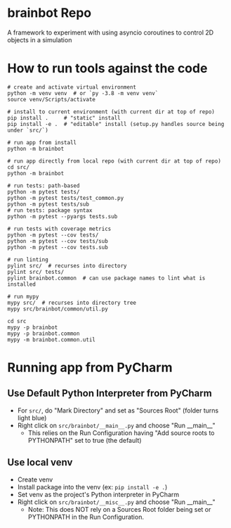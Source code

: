 # brainbot Repo
A framework to experiment with using asyncio coroutines to control 2D objects in a simulation

# How to run tools against the code

    # create and activate virtual environment
    python -m venv venv  # or `py -3.8 -m venv venv`
    source venv/Scripts/activate
    
    # install to current environment (with current dir at top of repo) 
    pip install .     # "static" install
    pip install -e .  # "editable" install (setup.py handles source being under `src/`)

    # run app from install
    python -m brainbot
    
    # run app directly from local repo (with current dir at top of repo)
    cd src/
    python -m brainbot
    
    # run tests: path-based 
    python -m pytest tests/
    python -m pytest tests/test_common.py
    python -m pytest tests/sub
    # run tests: package syntax
    python -m pytest --pyargs tests.sub

    # run tests with coverage metrics
    python -m pytest --cov tests/
    python -m pytest --cov tests/sub
    python -m pytest --cov tests.sub

    # run linting
    pylint src/  # recurses into directory
    pylint src/ tests/
    pylint brainbot.common  # can use package names to lint what is installed
    
    # run mypy
    mypy src/  # recurses into directory tree
    mypy src/brainbot/common/util.py

    cd src
    mypy -p brainbot
    mypy -p brainbot.common
    mypy -m brainbot.common.util


# Running app from PyCharm

## Use Default Python Interpreter from PyCharm
- For `src/`, do "Mark Directory" and set as "Sources Root" (folder turns light blue) 
- Right click on `src/brainbot/__main__.py` and choose "Run \_\_main\_\_"
    - This relies on the Run Configuration having "Add source roots to PYTHONPATH" set to true (the default)

## Use local venv
- Create venv
- Install package into the venv (ex: `pip install -e .`)
- Set venv as the project's Python interpreter in PyCharm
- Right click on `src/brainbot/__misc__.py` and choose "Run \_\_main\_\_"
    - Note: This does NOT rely on a Sources Root folder being set or PYTHONPATH in the Run Configuration.
